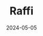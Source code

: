 ---
date: 2024-05-05
featured_image: Raffi-20240906-2.jpg
title: Raffi
description: 
tags: ["raffi"]
---